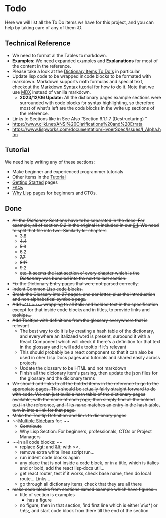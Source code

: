 
# Todo

Here we will list all the To Do items we have for this project, and you can help by taking care of any of them :D.

## Technical Reference

- We need to format al the Tables to markdown.
- **Examples**: We need expanded examples and **Explanations** for most of the content in the reference.
- Please take a look at the [Dictionary Items To Do's](/docs/contribute) in particular
- Update lisp code to be wrapped in code blocks to be formated with markdown. Markdown supports math formulas and special text, checkout the [Markdown Syntax](https://commonmark.org/help/) tutorial for how to do it. Note that we use [MDX](https://docusaurus.io/docs/markdown-features) instead of vanilla markdown.
  - **2023/12/06 Update:** All the dictionary pages example sections were surrounded with code blocks for syntax highlighting, so therefore most of what's left are the code blocks in the write up sections of the reference.
- Links to Sections like in See Also "Section 6.1.1.7 (Destructuring) "
- https://www.cliki.net/ANSI%20Clarifications%20and%20Errata
- https://www.lispworks.com/documentation/HyperSpec/Issues/I_Alpha.htm

## Tutorial

We need help writing any of these sections:

- Make beginner and experienced programmer tutorials
- Other items in the [Tutorial](https://github.com/lisp-docs/lisp-docs.github.io/tree/main/docs)
- [Getting Started](/docs/getting-started) pages
- [FAQs](/docs/faq)
- [Why Lisp](/docs/whylisp) pages for beginners and CTOs.


## Done

- ~~All the *Dictionary* Sections have to be separated in the docs. For example, all of section 9.2 in the original is included in our [9.1](https://lisp-docs.github.io/cl-language-reference/docs/chap-9/j-b-condition-system-concepts). We need to split that file into two. Similarly for chapters~~
  - ~~3.8~~
  - ~~4.4~~
  - ~~5.3~~
  - ~~6.2~~
  - ~~7.7~~
  - ~~8.1?~~
  - ~~9.2~~
  - ~~etc. It seems the last section of every chapter which is the *Dictionary* was bundled into the next to last section.~~
- ~~Fix the Dictionary Entry pages that were not parsed correctly.~~
- ~~Indent Common Lisp code blocks.~~
- ~~Break the Glossary into 27 pages, one per letter, plus the introduction and non alphabetical symbols page.~~
- ~~Add `<ClLinks>` wrapping to all italic and bolded text in the specification except for that inside code blocks and in titles, to provide links and tooltips...~~
- ~~Add Tooltips with definitions from the glossary everywhere that is relevant~~
  - The best way to do it is by creating a hash table of the dictionary, and everywhere an italizaed word is present, suroound it with a React Component which will check if there's a definition for that text in the glossary and it will add a tooltip if it's relevant
  - This should probably be a react component so that it can also be used in oher Lisp Docs pages and tutorials and shared easily across projects
  - Update the glossary to be HTML and not markdown
  - Finish all the dicionary item's parsing, then update the json files for the glossary and the dicionary terms
- ~~We should add links to all the bolded items in the reference to go to the appropiate pages. This should be actually fairly straight forward to do with code. We can just build a hash table of the dictionary pages available, with the name of each page, then simply find all the bolded text in the reference, and if its name matches an entry in the hash table, turn in into a link for that page.~~
- ~~Make the Tooltip Definition and links to dicionary pages~~
- ~~[Multiple Sidebars](https://docusaurus.io/docs/sidebar/multiple-sidebars) for: ~~
  - ~~Contribute~~
  - Why Lisp Section: For beginners, professionals, CTOs or Project Managers
- ~~In all code blocks: ~~
  - replace \&gt; and \&lt; with \>\<,
  - remove extra white lines script run...
  - run indent code blocks again
  - any place that is not inside a code block, or in a title, which is italics and or bold, add the react lisp-docs util...
  - get react router, test if it works, check base name, then do local route... Links...
  - go through all dictionary items, check that they are all there
- ~~make code blocks from sections named example which have figures...~~
  - title of section is examples
    - has a figure
  - no figure, then in that section, find first line which is either \n\s*\( or \n\s;, and start code block from there till the end of the section

